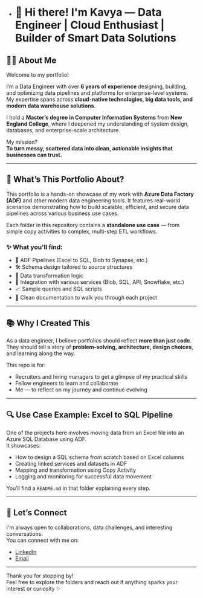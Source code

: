 - # 👋 Hi there! I'm Kavya — Data Engineer | Cloud Enthusiast | Builder of Smart Data Solutions

## 👩‍💻 About Me

Welcome to my portfolio!

I’m a Data Engineer with over **6 years of experience** designing, building, and optimizing data pipelines and platforms for enterprise-level systems. My expertise spans across **cloud-native technologies, big data tools, and modern data warehouse solutions**.

I hold a **Master’s degree in Computer Information Systems** from **New England College**, where I deepened my understanding of system design, databases, and enterprise-scale architecture.

My mission?  
**To turn messy, scattered data into clean, actionable insights that businesses can trust.**

---

## 🧰 What’s This Portfolio About?

This portfolio is a hands-on showcase of my work with **Azure Data Factory (ADF)** and other modern data engineering tools. It features real-world scenarios demonstrating how to build scalable, efficient, and secure data pipelines across various business use cases.

Each folder in this repository contains a **standalone use case** — from simple copy activities to complex, multi-step ETL workflows.

### ✨ What you'll find:
- 📂 ADF Pipelines (Excel to SQL, Blob to Synapse, etc.)
- 🛠️ Schema design tailored to source structures
- 🔄 Data transformation logic
- 🔗 Integration with various services (Blob, SQL, API, Snowflake, etc.)
- 📈 Sample queries and SQL scripts
- 📝 Clean documentation to walk you through each project

---

## 📚 Why I Created This

As a data engineer, I believe portfolios should reflect **more than just code**. They should tell a story of **problem-solving, architecture, design choices**, and learning along the way.

This repo is for:
- Recruiters and hiring managers to get a glimpse of my practical skills  
- Fellow engineers to learn and collaborate  
- Me — to reflect on my journey and continue evolving

---

## 🔍 Use Case Example: Excel to SQL Pipeline

One of the projects here involves moving data from an Excel file into an Azure SQL Database using ADF.  
It showcases:
- How to design a SQL schema from scratch based on Excel columns
- Creating linked services and datasets in ADF
- Mapping and transformation using Copy Activity
- Logging and monitoring for successful data movement

You’ll find a `README.md` in that folder explaining every step.

---

## 🚀 Let’s Connect

I'm always open to collaborations, data challenges, and interesting conversations.  
You can connect with me on:

- [LinkedIn](https://www.linkedin.com/in/kavyaa9/) 
- [Email](data9.kavya@gmail.com)

---

Thank you for stopping by!  
Feel free to explore the folders and reach out if anything sparks your interest or curiosity ✨

